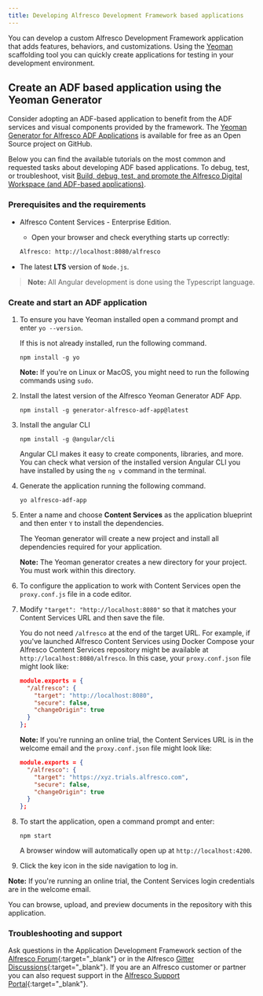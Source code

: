 ```yaml
---
title: Developing Alfresco Development Framework based applications
---
```


You can develop a custom Alfresco Development Framework application that adds features, behaviors, and customizations. Using the [Yeoman](https://yeoman.io/) scaffolding tool you can quickly create applications for testing in your development environment.

## Create an ADF based application using the Yeoman Generator

Consider adopting an ADF-based application to benefit from the ADF services and visual components provided by the framework. The [Yeoman Generator for Alfresco ADF Applications](https://github.com/Alfresco/generator-alfresco-adf-app) is available for free as an Open Source project on GitHub.

Below you can find the available tutorials on the most common and requested tasks about developing ADF based applications. To debug, test, or troubleshoot, visit [Build, debug, test, and promote the Alfresco Digital Workspace (and ADF-based applications)](https://docs.alfresco.com/digital-workspace/latest/develop/introduction).

### Prerequisites and the requirements

* Alfresco Content Services - Enterprise Edition.
  * Open your browser and check everything starts up correctly:

  ```bash
  Alfresco: http://localhost:8080/alfresco
  ```

* The latest **LTS** version of `Node.js`.

> **Note:** All Angular development is done using the Typescript language.

### Create and start an ADF application

1. To ensure you have Yeoman installed open a command prompt and enter `yo --version`.

    If this is not already installed, run the following command.

      ```shell
      npm install -g yo
      ```

   **Note:** If you're on Linux or MacOS, you might need to run the following commands using `sudo`.

2. Install the latest version of the Alfresco Yeoman Generator ADF App.

   ```shell
   npm install -g generator-alfresco-adf-app@latest
   ```

3. Install the angular CLI

   ```shell
   npm install -g @angular/cli
   ```

   Angular CLI makes it easy to create components, libraries, and more. You can check what version of the installed version Angular CLI you have installed by using the `ng v` command in the terminal.

4. Generate the application running the following command.

   ```shell
   yo alfresco-adf-app
   ```

5. Enter a name and choose **Content Services** as the application blueprint and then enter `Y` to install the dependencies.

   The Yeoman generator will create a new project and install all dependencies required for your application.

   **Note:** The Yeoman generator creates a new directory for your project. You must work within this directory.

7. To configure the application to work with Content Services open the `proxy.conf.js` file in a code editor.

8. Modify `"target": "http://localhost:8080"` so that it matches your Content Services URL and then save the file.

   You do not need `/alfresco` at the end of the target URL. For example, if you've launched Alfresco Content Services using Docker Compose your Alfresco Content Services repository might be available at `http://localhost:8080/alfresco`. In this case, your `proxy.conf.json` file might look like:

   ```JSON
   module.exports = {
     "/alfresco": {
       "target": "http://localhost:8080",
       "secure": false,
       "changeOrigin": true
     }
   };
   ```

   **Note:** If you're running an online trial, the Content Services URL is in the welcome email and the `proxy.conf.json` file might look like:

   ```JSON
   module.exports = {
     "/alfresco": {
       "target": "https://xyz.trials.alfresco.com",
       "secure": false,
       "changeOrigin": true
     }
   };
   ```

9. To start the application, open a command prompt and enter:

   `npm start`

   A browser window will automatically open up at `http://localhost:4200`.

10. Click the key icon in the side navigation to log in.

   **Note:** If you're running an online trial, the Content Services login credentials are in the welcome email.

You can browse, upload, and preview documents in the repository with this application.

### Troubleshooting and support

Ask questions in the Application Development Framework section of the [Alfresco Forum](https://hub.alfresco.com/t5/application-development/ct-p/developing){:target="_blank"} or in the Alfresco [Gitter Discussions](https://gitter.im/Alfresco/alfresco-ng2-components){:target="_blank"}. If you are an Alfresco customer or partner you can also request support in the [Alfresco Support Portal](https://myalfresco.force.com/support/SiteLogin){:target="_blank"}.
